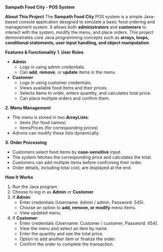 **Sampath Food City - POS System**

 **About This Project**
The **Sampath Food City** POS system is a simple Java-based console application designed to simulate a basic food ordering and management system. It allows both **administrators** and **customers** to interact with the system, modify the menu, and place orders. This project demonstrates core Java programming concepts such as **arrays, loops, conditional statements, user input handling, and object manipulation**.

**Features & Functionality**
**1. User Roles**
- **Admin**
  - Logs in using admin credentials.
  - Can **add**, **remove**, or **update** items in the menu.
- **Customer**
  - Logs in using customer credentials.
  - Views available food items and their prices.
  - Selects items to order, enters quantity, and calculates total price.
  - Can place multiple orders and confirm them.

**2. Menu Management**
- The menu is stored in two **ArrayLists**:
  - items (for food names)
  - itemsPrices (for corresponding prices)
- Admins can modify these lists dynamically.

**3. Order Processing**
- Customers select food items by **case-sensitive** input.
- The system fetches the corresponding price and calculates the total.
- Customers can add multiple items before confirming their order.
- Order details, including total cost, are displayed at the end.

**How It Works**
1. Run the Java program.
2. Choose to log in as **Admin** or **Customer**.
3. If **Admin**:
   - Enter credentials (Username: Admin / admin, Password: 545).
   - Choose an option to **add, remove, or modify** menu items.
   - View updated menu.
4. If **Customer**:
   - Enter credentials (Username: Customer / customer, Password: 454).
   - View the menu and select an item by name.
   - Enter the quantity and see the total price.
   - Option to add another item or finalize the order.
   - Confirm the order to complete the transaction.

